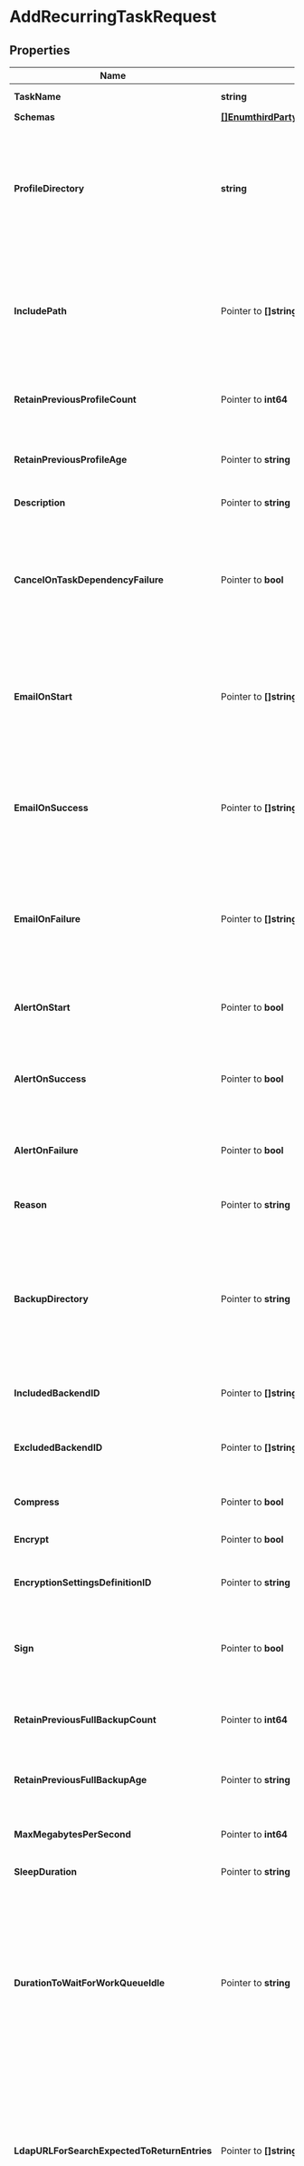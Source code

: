 # AddRecurringTaskRequest

## Properties

Name | Type | Description | Notes
------------ | ------------- | ------------- | -------------
**TaskName** | **string** | Name of the new Recurring Task | 
**Schemas** | [**[]EnumthirdPartyRecurringTaskSchemaUrn**](EnumthirdPartyRecurringTaskSchemaUrn.md) |  | 
**ProfileDirectory** | **string** | The directory in which the generated server profiles will be placed. The files will be named with the pattern \&quot;server-profile-{timestamp}.zip\&quot;, where \&quot;{timestamp}\&quot; represents the time that the profile was generated. | 
**IncludePath** | Pointer to **[]string** | An optional set of additional paths to files within the instance root that should be included in the generated server profile. All paths must be within the instance root, and relative paths will be relative to the instance root. | [optional] 
**RetainPreviousProfileCount** | Pointer to **int64** | The minimum number of previous server profile zip files that should be preserved after a new profile is generated. | [optional] 
**RetainPreviousProfileAge** | Pointer to **string** | The minimum age of previous server profile zip files that should be preserved after a new profile is generated. | [optional] 
**Description** | Pointer to **string** | A description for this Recurring Task | [optional] 
**CancelOnTaskDependencyFailure** | Pointer to **bool** | Indicates whether an instance of this Recurring Task should be canceled if the task immediately before it in the recurring task chain fails to complete successfully (including if it is canceled by an administrator before it starts or while it is running). | [optional] 
**EmailOnStart** | Pointer to **[]string** | The email addresses to which a message should be sent whenever an instance of this Recurring Task starts running. If this option is used, then at least one smtp-server must be configured in the global configuration. | [optional] 
**EmailOnSuccess** | Pointer to **[]string** | The email addresses to which a message should be sent whenever an instance of this Recurring Task completes successfully. If this option is used, then at least one smtp-server must be configured in the global configuration. | [optional] 
**EmailOnFailure** | Pointer to **[]string** | The email addresses to which a message should be sent if an instance of this Recurring Task fails to complete successfully. If this option is used, then at least one smtp-server must be configured in the global configuration. | [optional] 
**AlertOnStart** | Pointer to **bool** | Indicates whether the server should generate an administrative alert whenever an instance of this Recurring Task starts running. | [optional] 
**AlertOnSuccess** | Pointer to **bool** | Indicates whether the server should generate an administrative alert whenever an instance of this Recurring Task completes successfully. | [optional] 
**AlertOnFailure** | Pointer to **bool** | Indicates whether the server should generate an administrative alert whenever an instance of this Recurring Task fails to complete successfully. | [optional] 
**Reason** | Pointer to **string** | The reason that the server is being placed in lockdown mode. | [optional] 
**BackupDirectory** | Pointer to **string** | The directory in which backup files will be placed. When backing up a single backend, the backup files will be placed directly in this directory. When backing up multiple backends, the backup files for each backend will be placed in a subdirectory whose name is the corresponding backend ID. | [optional] 
**IncludedBackendID** | Pointer to **[]string** | The backend IDs of any backends that should be included in the backup. | [optional] 
**ExcludedBackendID** | Pointer to **[]string** | The backend IDs of any backends that should be excluded from the backup. All backends that support backups and are not listed will be included. | [optional] 
**Compress** | Pointer to **bool** | Indicates whether to compress the LDIF data as it is exported. | [optional] 
**Encrypt** | Pointer to **bool** | Indicates whether to encrypt the LDIF data as it exported. | [optional] 
**EncryptionSettingsDefinitionID** | Pointer to **string** | The ID of an encryption settings definition to use to obtain the LDIF export encryption key. | [optional] 
**Sign** | Pointer to **bool** | Indicates whether to cryptographically sign the exported data, which will make it possible to detect whether the LDIF data has been altered since it was exported. | [optional] 
**RetainPreviousFullBackupCount** | Pointer to **int64** | The minimum number of previous full backups that should be preserved after a new backup completes successfully. | [optional] 
**RetainPreviousFullBackupAge** | Pointer to **string** | The minimum age of previous full backups that should be preserved after a new backup completes successfully. | [optional] 
**MaxMegabytesPerSecond** | Pointer to **int64** | The maximum rate, in megabytes per second, at which LDIF exports should be written. | [optional] 
**SleepDuration** | Pointer to **string** | The length of time to sleep before the task completes. | [optional] 
**DurationToWaitForWorkQueueIdle** | Pointer to **string** | Indicates that task should wait for up to the specified length of time for the work queue to report that all worker threads are idle and there are no pending operations. Note that this primarily monitors operations that use worker threads, which does not include internal operations (for example, those invoked by extensions), and may not include requests from non-LDAP clients (for example, HTTP-based clients). | [optional] 
**LdapURLForSearchExpectedToReturnEntries** | Pointer to **[]string** | An LDAP URL that provides the criteria for a search request that is expected to return at least one entry. The search will be performed internally, and only the base DN, scope, and filter from the URL will be used; any host, port, or requested attributes included in the URL will be ignored. | [optional] 
**SearchInterval** | Pointer to **string** | The length of time the server should sleep between searches performed using the criteria from the ldap-url-for-search-expected-to-return-entries property. | [optional] 
**SearchTimeLimit** | Pointer to **string** | The length of time that the server will wait for a response to each internal search performed using the criteria from the ldap-url-for-search-expected-to-return-entries property. | [optional] 
**DurationToWaitForSearchToReturnEntries** | Pointer to **string** | The maximum length of time that the server will continue to perform internal searches using the criteria from the ldap-url-for-search-expected-to-return-entries property. | [optional] 
**TaskReturnStateIfTimeoutIsEncountered** | Pointer to [**EnumrecurringTaskTaskReturnStateIfTimeoutIsEncounteredProp**](EnumrecurringTaskTaskReturnStateIfTimeoutIsEncounteredProp.md) |  | [optional] 
**TaskJavaClass** | **string** | The fully-qualified name of the Java class that provides the logic for the task to be invoked. | 
**TaskObjectClass** | **[]string** | The names or OIDs of the object classes to include in the tasks that are scheduled from this Statically Defined Recurring Task. All object classes must be defined in the server schema, and the combination of object classes must be valid for a task entry. | 
**TaskAttributeValue** | Pointer to **[]string** | The set of attribute values that should be included in the tasks that are scheduled from this Statically Defined Recurring Task. Each value must be in the form {attribute-type}&#x3D;{value}, where {attribute-type} is the name or OID of an attribute type that is defined in the schema and permitted with the configured set of object classes, and {value} is a value to assign to an attribute with that type. A multivalued attribute can be created by providing multiple name-value pairs with the same name and different values. | [optional] 
**OutputDirectory** | **string** | The directory in which the support data archive files will be placed. The path must be a directory, and that directory must already exist. Relative paths will be interpreted as relative to the server root. | 
**EncryptionPassphraseFile** | Pointer to **string** | The path to a file that contains the passphrase to encrypt the contents of the support data archive. | [optional] 
**IncludeExpensiveData** | Pointer to **bool** | Indicates whether the support data archive should include information that may be expensive to obtain, and that may temporarily affect the server&#39;s performance or responsiveness. | [optional] 
**IncludeReplicationStateDump** | Pointer to **bool** | Indicates whether the support data archive should include a replication state dump, which may be several megabytes in size. | [optional] 
**IncludeBinaryFiles** | Pointer to **bool** | Indicates whether the support data archive should include binary files that may not have otherwise been included. Note that it may not be possible to obscure or redact sensitive information in binary files. | [optional] 
**IncludeExtensionSource** | Pointer to **bool** | Indicates whether the support data archive should include the source code (if available) for any third-party extensions that may be installed in the server. | [optional] 
**UseSequentialMode** | Pointer to **bool** | Indicates whether to capture support data information sequentially rather than in parallel. Capturing data in sequential mode may reduce the amount of memory that the tool requires to operate, at the cost of taking longer to run. | [optional] 
**SecurityLevel** | Pointer to [**EnumrecurringTaskSecurityLevelProp**](EnumrecurringTaskSecurityLevelProp.md) |  | [optional] 
**JstackCount** | Pointer to **int64** | The number of times to invoke the jstack utility to obtain a stack trace of all threads running in the JVM. A value of zero indicates that the jstack utility should not be invoked. | [optional] 
**ReportCount** | Pointer to **int64** | The number of intervals of data to collect from tools that use sample-based reporting, like vmstat, iostat, and mpstat. A value of zero indicates that these kinds of tools should not be used to collect any information. | [optional] 
**ReportIntervalSeconds** | Pointer to **int64** | The duration (in seconds) between each interval of data to collect from tools that use sample-based reporting, like vmstat, iostat, and mpstat. | [optional] 
**LogDuration** | Pointer to **string** | The maximum age (leading up to the time the collect-support-data tool was invoked) for log content to include in the support data archive. | [optional] 
**LogFileHeadCollectionSize** | Pointer to **string** | The amount of data to collect from the beginning of each log file included in the support data archive. | [optional] 
**LogFileTailCollectionSize** | Pointer to **string** | The amount of data to collect from the end of each log file included in the support data archive. | [optional] 
**Comment** | Pointer to **string** | An optional comment to include in a README file within the support data archive. | [optional] 
**RetainPreviousSupportDataArchiveCount** | Pointer to **int64** | The minimum number of previous support data archives that should be preserved after a new archive is generated. | [optional] 
**RetainPreviousSupportDataArchiveAge** | Pointer to **string** | The minimum age of previous support data archives that should be preserved after a new archive is generated. | [optional] 
**LdifDirectory** | Pointer to **string** | The directory in which LDIF export files will be placed. The directory must already exist. | [optional] 
**BackendID** | Pointer to **[]string** | The backend ID for a backend to be exported. | [optional] 
**ExcludeBackendID** | Pointer to **[]string** | The backend ID for a backend to be excluded from the export. | [optional] 
**RetainPreviousLDIFExportCount** | Pointer to **int64** | The minimum number of previous LDIF exports that should be preserved after a new export completes successfully. | [optional] 
**RetainPreviousLDIFExportAge** | Pointer to **string** | The minimum age of previous LDIF exports that should be preserved after a new export completes successfully. | [optional] 
**PostLDIFExportTaskProcessor** | Pointer to **[]string** | An optional set of post-LDIF-export task processors that should be invoked for the resulting LDIF export files. | [optional] 
**BaseOutputDirectory** | Pointer to **string** | The base directory below which generated reports will be written. Each invocation of the audit-data-security task will create a new subdirectory below this base directory whose name is a timestamp indicating when the report was generated. | [optional] 
**DataSecurityAuditor** | Pointer to **[]string** | The set of data security auditors that should be invoked. If no auditors are specified, then all auditors defined in the configuration will be used. | [optional] 
**Backend** | Pointer to **[]string** | The set of backends that should be examined. If no backends are specified, then all backends that support this functionality will be included. | [optional] 
**IncludeFilter** | Pointer to **[]string** | A filter that will be used to identify entries that may be included in the generated report. If multiple filters are specified, then any entry that matches at least one of the filters will be included. If no filters are specified, then all entries will be included. | [optional] 
**RetainPreviousReportCount** | Pointer to **int64** | The minimum number of previous reports that should be preserved after a new report is generated. | [optional] 
**RetainPreviousReportAge** | Pointer to **string** | The minimum age of previous reports that should be preserved after a new report completes successfully. | [optional] 
**CommandPath** | **string** | The absolute path to the command to execute. It must be an absolute path, the corresponding file must exist, and it must be listed in the config/exec-command-whitelist.txt file. | 
**CommandArguments** | Pointer to **string** | A string containing the arguments to provide to the command. If the command should be run without arguments, this property should be left undefined. If there should be multiple arguments, then they should be separated with spaces. | [optional] 
**CommandOutputFileBaseName** | Pointer to **string** | The path and base name for a file to which the command output (both standard output and standard error) should be written. This may be left undefined if the command output should not be recorded into a file. | [optional] 
**RetainPreviousOutputFileCount** | Pointer to **int64** | The minimum number of previous command output files that should be preserved after a new instance of the command is invoked. | [optional] 
**RetainPreviousOutputFileAge** | Pointer to **string** | The minimum age of previous command output files that should be preserved after a new instance of the command is invoked. | [optional] 
**LogCommandOutput** | Pointer to **bool** | Indicates whether the command&#39;s output (both standard output and standard error) should be recorded in the server&#39;s error log. | [optional] 
**TaskCompletionStateForNonzeroExitCode** | Pointer to [**EnumrecurringTaskTaskCompletionStateForNonzeroExitCodeProp**](EnumrecurringTaskTaskCompletionStateForNonzeroExitCodeProp.md) |  | [optional] 
**WorkingDirectory** | Pointer to **string** | The absolute path to a working directory where the command should be executed. It must be an absolute path and the corresponding directory must exist. | [optional] 
**TargetDirectory** | **string** | The path to the directory containing the files to examine. The directory must exist. | 
**FilenamePattern** | **string** | A pattern that specifies the names of the files to examine. The pattern may contain zero or more asterisks as wildcards, where each wildcard matches zero or more characters. It may also contain at most one occurrence of the special string \&quot;${timestamp}\&quot;, which will match a timestamp with the format specified using the timestamp-format property. All other characters in the pattern will be treated literally. | 
**TimestampFormat** | [**EnumrecurringTaskTimestampFormatProp**](EnumrecurringTaskTimestampFormatProp.md) |  | 
**RetainFileCount** | Pointer to **int64** | The minimum number of files matching the pattern that will be retained. | [optional] 
**RetainFileAge** | Pointer to **string** | The minimum age of files matching the pattern that will be retained. | [optional] 
**RetainAggregateFileSize** | Pointer to **string** | The minimum aggregate size of files that will be retained. The size should be specified as an integer followed by a unit that is one of \&quot;b\&quot; or \&quot;bytes\&quot;, \&quot;kb\&quot; or \&quot;kilobytes\&quot;, \&quot;mb\&quot; or \&quot;megabytes\&quot;, \&quot;gb\&quot; or \&quot;gigabytes\&quot;, or \&quot;tb\&quot; or \&quot;terabytes\&quot;. For example, a value of \&quot;1 gb\&quot; indicates that at least one gigabyte of files should be retained. | [optional] 
**ExtensionClass** | **string** | The fully-qualified name of the Java class providing the logic for the Third Party Recurring Task. | 
**ExtensionArgument** | Pointer to **[]string** | The set of arguments used to customize the behavior for the Third Party Recurring Task. Each configuration property should be given in the form &#39;name&#x3D;value&#39;. | [optional] 

## Methods

### NewAddRecurringTaskRequest

`func NewAddRecurringTaskRequest(taskName string, schemas []EnumthirdPartyRecurringTaskSchemaUrn, profileDirectory string, taskJavaClass string, taskObjectClass []string, outputDirectory string, commandPath string, targetDirectory string, filenamePattern string, timestampFormat EnumrecurringTaskTimestampFormatProp, extensionClass string, ) *AddRecurringTaskRequest`

NewAddRecurringTaskRequest instantiates a new AddRecurringTaskRequest object
This constructor will assign default values to properties that have it defined,
and makes sure properties required by API are set, but the set of arguments
will change when the set of required properties is changed

### NewAddRecurringTaskRequestWithDefaults

`func NewAddRecurringTaskRequestWithDefaults() *AddRecurringTaskRequest`

NewAddRecurringTaskRequestWithDefaults instantiates a new AddRecurringTaskRequest object
This constructor will only assign default values to properties that have it defined,
but it doesn't guarantee that properties required by API are set

### GetTaskName

`func (o *AddRecurringTaskRequest) GetTaskName() string`

GetTaskName returns the TaskName field if non-nil, zero value otherwise.

### GetTaskNameOk

`func (o *AddRecurringTaskRequest) GetTaskNameOk() (*string, bool)`

GetTaskNameOk returns a tuple with the TaskName field if it's non-nil, zero value otherwise
and a boolean to check if the value has been set.

### SetTaskName

`func (o *AddRecurringTaskRequest) SetTaskName(v string)`

SetTaskName sets TaskName field to given value.


### GetSchemas

`func (o *AddRecurringTaskRequest) GetSchemas() []EnumthirdPartyRecurringTaskSchemaUrn`

GetSchemas returns the Schemas field if non-nil, zero value otherwise.

### GetSchemasOk

`func (o *AddRecurringTaskRequest) GetSchemasOk() (*[]EnumthirdPartyRecurringTaskSchemaUrn, bool)`

GetSchemasOk returns a tuple with the Schemas field if it's non-nil, zero value otherwise
and a boolean to check if the value has been set.

### SetSchemas

`func (o *AddRecurringTaskRequest) SetSchemas(v []EnumthirdPartyRecurringTaskSchemaUrn)`

SetSchemas sets Schemas field to given value.


### GetProfileDirectory

`func (o *AddRecurringTaskRequest) GetProfileDirectory() string`

GetProfileDirectory returns the ProfileDirectory field if non-nil, zero value otherwise.

### GetProfileDirectoryOk

`func (o *AddRecurringTaskRequest) GetProfileDirectoryOk() (*string, bool)`

GetProfileDirectoryOk returns a tuple with the ProfileDirectory field if it's non-nil, zero value otherwise
and a boolean to check if the value has been set.

### SetProfileDirectory

`func (o *AddRecurringTaskRequest) SetProfileDirectory(v string)`

SetProfileDirectory sets ProfileDirectory field to given value.


### GetIncludePath

`func (o *AddRecurringTaskRequest) GetIncludePath() []string`

GetIncludePath returns the IncludePath field if non-nil, zero value otherwise.

### GetIncludePathOk

`func (o *AddRecurringTaskRequest) GetIncludePathOk() (*[]string, bool)`

GetIncludePathOk returns a tuple with the IncludePath field if it's non-nil, zero value otherwise
and a boolean to check if the value has been set.

### SetIncludePath

`func (o *AddRecurringTaskRequest) SetIncludePath(v []string)`

SetIncludePath sets IncludePath field to given value.

### HasIncludePath

`func (o *AddRecurringTaskRequest) HasIncludePath() bool`

HasIncludePath returns a boolean if a field has been set.

### GetRetainPreviousProfileCount

`func (o *AddRecurringTaskRequest) GetRetainPreviousProfileCount() int64`

GetRetainPreviousProfileCount returns the RetainPreviousProfileCount field if non-nil, zero value otherwise.

### GetRetainPreviousProfileCountOk

`func (o *AddRecurringTaskRequest) GetRetainPreviousProfileCountOk() (*int64, bool)`

GetRetainPreviousProfileCountOk returns a tuple with the RetainPreviousProfileCount field if it's non-nil, zero value otherwise
and a boolean to check if the value has been set.

### SetRetainPreviousProfileCount

`func (o *AddRecurringTaskRequest) SetRetainPreviousProfileCount(v int64)`

SetRetainPreviousProfileCount sets RetainPreviousProfileCount field to given value.

### HasRetainPreviousProfileCount

`func (o *AddRecurringTaskRequest) HasRetainPreviousProfileCount() bool`

HasRetainPreviousProfileCount returns a boolean if a field has been set.

### GetRetainPreviousProfileAge

`func (o *AddRecurringTaskRequest) GetRetainPreviousProfileAge() string`

GetRetainPreviousProfileAge returns the RetainPreviousProfileAge field if non-nil, zero value otherwise.

### GetRetainPreviousProfileAgeOk

`func (o *AddRecurringTaskRequest) GetRetainPreviousProfileAgeOk() (*string, bool)`

GetRetainPreviousProfileAgeOk returns a tuple with the RetainPreviousProfileAge field if it's non-nil, zero value otherwise
and a boolean to check if the value has been set.

### SetRetainPreviousProfileAge

`func (o *AddRecurringTaskRequest) SetRetainPreviousProfileAge(v string)`

SetRetainPreviousProfileAge sets RetainPreviousProfileAge field to given value.

### HasRetainPreviousProfileAge

`func (o *AddRecurringTaskRequest) HasRetainPreviousProfileAge() bool`

HasRetainPreviousProfileAge returns a boolean if a field has been set.

### GetDescription

`func (o *AddRecurringTaskRequest) GetDescription() string`

GetDescription returns the Description field if non-nil, zero value otherwise.

### GetDescriptionOk

`func (o *AddRecurringTaskRequest) GetDescriptionOk() (*string, bool)`

GetDescriptionOk returns a tuple with the Description field if it's non-nil, zero value otherwise
and a boolean to check if the value has been set.

### SetDescription

`func (o *AddRecurringTaskRequest) SetDescription(v string)`

SetDescription sets Description field to given value.

### HasDescription

`func (o *AddRecurringTaskRequest) HasDescription() bool`

HasDescription returns a boolean if a field has been set.

### GetCancelOnTaskDependencyFailure

`func (o *AddRecurringTaskRequest) GetCancelOnTaskDependencyFailure() bool`

GetCancelOnTaskDependencyFailure returns the CancelOnTaskDependencyFailure field if non-nil, zero value otherwise.

### GetCancelOnTaskDependencyFailureOk

`func (o *AddRecurringTaskRequest) GetCancelOnTaskDependencyFailureOk() (*bool, bool)`

GetCancelOnTaskDependencyFailureOk returns a tuple with the CancelOnTaskDependencyFailure field if it's non-nil, zero value otherwise
and a boolean to check if the value has been set.

### SetCancelOnTaskDependencyFailure

`func (o *AddRecurringTaskRequest) SetCancelOnTaskDependencyFailure(v bool)`

SetCancelOnTaskDependencyFailure sets CancelOnTaskDependencyFailure field to given value.

### HasCancelOnTaskDependencyFailure

`func (o *AddRecurringTaskRequest) HasCancelOnTaskDependencyFailure() bool`

HasCancelOnTaskDependencyFailure returns a boolean if a field has been set.

### GetEmailOnStart

`func (o *AddRecurringTaskRequest) GetEmailOnStart() []string`

GetEmailOnStart returns the EmailOnStart field if non-nil, zero value otherwise.

### GetEmailOnStartOk

`func (o *AddRecurringTaskRequest) GetEmailOnStartOk() (*[]string, bool)`

GetEmailOnStartOk returns a tuple with the EmailOnStart field if it's non-nil, zero value otherwise
and a boolean to check if the value has been set.

### SetEmailOnStart

`func (o *AddRecurringTaskRequest) SetEmailOnStart(v []string)`

SetEmailOnStart sets EmailOnStart field to given value.

### HasEmailOnStart

`func (o *AddRecurringTaskRequest) HasEmailOnStart() bool`

HasEmailOnStart returns a boolean if a field has been set.

### GetEmailOnSuccess

`func (o *AddRecurringTaskRequest) GetEmailOnSuccess() []string`

GetEmailOnSuccess returns the EmailOnSuccess field if non-nil, zero value otherwise.

### GetEmailOnSuccessOk

`func (o *AddRecurringTaskRequest) GetEmailOnSuccessOk() (*[]string, bool)`

GetEmailOnSuccessOk returns a tuple with the EmailOnSuccess field if it's non-nil, zero value otherwise
and a boolean to check if the value has been set.

### SetEmailOnSuccess

`func (o *AddRecurringTaskRequest) SetEmailOnSuccess(v []string)`

SetEmailOnSuccess sets EmailOnSuccess field to given value.

### HasEmailOnSuccess

`func (o *AddRecurringTaskRequest) HasEmailOnSuccess() bool`

HasEmailOnSuccess returns a boolean if a field has been set.

### GetEmailOnFailure

`func (o *AddRecurringTaskRequest) GetEmailOnFailure() []string`

GetEmailOnFailure returns the EmailOnFailure field if non-nil, zero value otherwise.

### GetEmailOnFailureOk

`func (o *AddRecurringTaskRequest) GetEmailOnFailureOk() (*[]string, bool)`

GetEmailOnFailureOk returns a tuple with the EmailOnFailure field if it's non-nil, zero value otherwise
and a boolean to check if the value has been set.

### SetEmailOnFailure

`func (o *AddRecurringTaskRequest) SetEmailOnFailure(v []string)`

SetEmailOnFailure sets EmailOnFailure field to given value.

### HasEmailOnFailure

`func (o *AddRecurringTaskRequest) HasEmailOnFailure() bool`

HasEmailOnFailure returns a boolean if a field has been set.

### GetAlertOnStart

`func (o *AddRecurringTaskRequest) GetAlertOnStart() bool`

GetAlertOnStart returns the AlertOnStart field if non-nil, zero value otherwise.

### GetAlertOnStartOk

`func (o *AddRecurringTaskRequest) GetAlertOnStartOk() (*bool, bool)`

GetAlertOnStartOk returns a tuple with the AlertOnStart field if it's non-nil, zero value otherwise
and a boolean to check if the value has been set.

### SetAlertOnStart

`func (o *AddRecurringTaskRequest) SetAlertOnStart(v bool)`

SetAlertOnStart sets AlertOnStart field to given value.

### HasAlertOnStart

`func (o *AddRecurringTaskRequest) HasAlertOnStart() bool`

HasAlertOnStart returns a boolean if a field has been set.

### GetAlertOnSuccess

`func (o *AddRecurringTaskRequest) GetAlertOnSuccess() bool`

GetAlertOnSuccess returns the AlertOnSuccess field if non-nil, zero value otherwise.

### GetAlertOnSuccessOk

`func (o *AddRecurringTaskRequest) GetAlertOnSuccessOk() (*bool, bool)`

GetAlertOnSuccessOk returns a tuple with the AlertOnSuccess field if it's non-nil, zero value otherwise
and a boolean to check if the value has been set.

### SetAlertOnSuccess

`func (o *AddRecurringTaskRequest) SetAlertOnSuccess(v bool)`

SetAlertOnSuccess sets AlertOnSuccess field to given value.

### HasAlertOnSuccess

`func (o *AddRecurringTaskRequest) HasAlertOnSuccess() bool`

HasAlertOnSuccess returns a boolean if a field has been set.

### GetAlertOnFailure

`func (o *AddRecurringTaskRequest) GetAlertOnFailure() bool`

GetAlertOnFailure returns the AlertOnFailure field if non-nil, zero value otherwise.

### GetAlertOnFailureOk

`func (o *AddRecurringTaskRequest) GetAlertOnFailureOk() (*bool, bool)`

GetAlertOnFailureOk returns a tuple with the AlertOnFailure field if it's non-nil, zero value otherwise
and a boolean to check if the value has been set.

### SetAlertOnFailure

`func (o *AddRecurringTaskRequest) SetAlertOnFailure(v bool)`

SetAlertOnFailure sets AlertOnFailure field to given value.

### HasAlertOnFailure

`func (o *AddRecurringTaskRequest) HasAlertOnFailure() bool`

HasAlertOnFailure returns a boolean if a field has been set.

### GetReason

`func (o *AddRecurringTaskRequest) GetReason() string`

GetReason returns the Reason field if non-nil, zero value otherwise.

### GetReasonOk

`func (o *AddRecurringTaskRequest) GetReasonOk() (*string, bool)`

GetReasonOk returns a tuple with the Reason field if it's non-nil, zero value otherwise
and a boolean to check if the value has been set.

### SetReason

`func (o *AddRecurringTaskRequest) SetReason(v string)`

SetReason sets Reason field to given value.

### HasReason

`func (o *AddRecurringTaskRequest) HasReason() bool`

HasReason returns a boolean if a field has been set.

### GetBackupDirectory

`func (o *AddRecurringTaskRequest) GetBackupDirectory() string`

GetBackupDirectory returns the BackupDirectory field if non-nil, zero value otherwise.

### GetBackupDirectoryOk

`func (o *AddRecurringTaskRequest) GetBackupDirectoryOk() (*string, bool)`

GetBackupDirectoryOk returns a tuple with the BackupDirectory field if it's non-nil, zero value otherwise
and a boolean to check if the value has been set.

### SetBackupDirectory

`func (o *AddRecurringTaskRequest) SetBackupDirectory(v string)`

SetBackupDirectory sets BackupDirectory field to given value.

### HasBackupDirectory

`func (o *AddRecurringTaskRequest) HasBackupDirectory() bool`

HasBackupDirectory returns a boolean if a field has been set.

### GetIncludedBackendID

`func (o *AddRecurringTaskRequest) GetIncludedBackendID() []string`

GetIncludedBackendID returns the IncludedBackendID field if non-nil, zero value otherwise.

### GetIncludedBackendIDOk

`func (o *AddRecurringTaskRequest) GetIncludedBackendIDOk() (*[]string, bool)`

GetIncludedBackendIDOk returns a tuple with the IncludedBackendID field if it's non-nil, zero value otherwise
and a boolean to check if the value has been set.

### SetIncludedBackendID

`func (o *AddRecurringTaskRequest) SetIncludedBackendID(v []string)`

SetIncludedBackendID sets IncludedBackendID field to given value.

### HasIncludedBackendID

`func (o *AddRecurringTaskRequest) HasIncludedBackendID() bool`

HasIncludedBackendID returns a boolean if a field has been set.

### GetExcludedBackendID

`func (o *AddRecurringTaskRequest) GetExcludedBackendID() []string`

GetExcludedBackendID returns the ExcludedBackendID field if non-nil, zero value otherwise.

### GetExcludedBackendIDOk

`func (o *AddRecurringTaskRequest) GetExcludedBackendIDOk() (*[]string, bool)`

GetExcludedBackendIDOk returns a tuple with the ExcludedBackendID field if it's non-nil, zero value otherwise
and a boolean to check if the value has been set.

### SetExcludedBackendID

`func (o *AddRecurringTaskRequest) SetExcludedBackendID(v []string)`

SetExcludedBackendID sets ExcludedBackendID field to given value.

### HasExcludedBackendID

`func (o *AddRecurringTaskRequest) HasExcludedBackendID() bool`

HasExcludedBackendID returns a boolean if a field has been set.

### GetCompress

`func (o *AddRecurringTaskRequest) GetCompress() bool`

GetCompress returns the Compress field if non-nil, zero value otherwise.

### GetCompressOk

`func (o *AddRecurringTaskRequest) GetCompressOk() (*bool, bool)`

GetCompressOk returns a tuple with the Compress field if it's non-nil, zero value otherwise
and a boolean to check if the value has been set.

### SetCompress

`func (o *AddRecurringTaskRequest) SetCompress(v bool)`

SetCompress sets Compress field to given value.

### HasCompress

`func (o *AddRecurringTaskRequest) HasCompress() bool`

HasCompress returns a boolean if a field has been set.

### GetEncrypt

`func (o *AddRecurringTaskRequest) GetEncrypt() bool`

GetEncrypt returns the Encrypt field if non-nil, zero value otherwise.

### GetEncryptOk

`func (o *AddRecurringTaskRequest) GetEncryptOk() (*bool, bool)`

GetEncryptOk returns a tuple with the Encrypt field if it's non-nil, zero value otherwise
and a boolean to check if the value has been set.

### SetEncrypt

`func (o *AddRecurringTaskRequest) SetEncrypt(v bool)`

SetEncrypt sets Encrypt field to given value.

### HasEncrypt

`func (o *AddRecurringTaskRequest) HasEncrypt() bool`

HasEncrypt returns a boolean if a field has been set.

### GetEncryptionSettingsDefinitionID

`func (o *AddRecurringTaskRequest) GetEncryptionSettingsDefinitionID() string`

GetEncryptionSettingsDefinitionID returns the EncryptionSettingsDefinitionID field if non-nil, zero value otherwise.

### GetEncryptionSettingsDefinitionIDOk

`func (o *AddRecurringTaskRequest) GetEncryptionSettingsDefinitionIDOk() (*string, bool)`

GetEncryptionSettingsDefinitionIDOk returns a tuple with the EncryptionSettingsDefinitionID field if it's non-nil, zero value otherwise
and a boolean to check if the value has been set.

### SetEncryptionSettingsDefinitionID

`func (o *AddRecurringTaskRequest) SetEncryptionSettingsDefinitionID(v string)`

SetEncryptionSettingsDefinitionID sets EncryptionSettingsDefinitionID field to given value.

### HasEncryptionSettingsDefinitionID

`func (o *AddRecurringTaskRequest) HasEncryptionSettingsDefinitionID() bool`

HasEncryptionSettingsDefinitionID returns a boolean if a field has been set.

### GetSign

`func (o *AddRecurringTaskRequest) GetSign() bool`

GetSign returns the Sign field if non-nil, zero value otherwise.

### GetSignOk

`func (o *AddRecurringTaskRequest) GetSignOk() (*bool, bool)`

GetSignOk returns a tuple with the Sign field if it's non-nil, zero value otherwise
and a boolean to check if the value has been set.

### SetSign

`func (o *AddRecurringTaskRequest) SetSign(v bool)`

SetSign sets Sign field to given value.

### HasSign

`func (o *AddRecurringTaskRequest) HasSign() bool`

HasSign returns a boolean if a field has been set.

### GetRetainPreviousFullBackupCount

`func (o *AddRecurringTaskRequest) GetRetainPreviousFullBackupCount() int64`

GetRetainPreviousFullBackupCount returns the RetainPreviousFullBackupCount field if non-nil, zero value otherwise.

### GetRetainPreviousFullBackupCountOk

`func (o *AddRecurringTaskRequest) GetRetainPreviousFullBackupCountOk() (*int64, bool)`

GetRetainPreviousFullBackupCountOk returns a tuple with the RetainPreviousFullBackupCount field if it's non-nil, zero value otherwise
and a boolean to check if the value has been set.

### SetRetainPreviousFullBackupCount

`func (o *AddRecurringTaskRequest) SetRetainPreviousFullBackupCount(v int64)`

SetRetainPreviousFullBackupCount sets RetainPreviousFullBackupCount field to given value.

### HasRetainPreviousFullBackupCount

`func (o *AddRecurringTaskRequest) HasRetainPreviousFullBackupCount() bool`

HasRetainPreviousFullBackupCount returns a boolean if a field has been set.

### GetRetainPreviousFullBackupAge

`func (o *AddRecurringTaskRequest) GetRetainPreviousFullBackupAge() string`

GetRetainPreviousFullBackupAge returns the RetainPreviousFullBackupAge field if non-nil, zero value otherwise.

### GetRetainPreviousFullBackupAgeOk

`func (o *AddRecurringTaskRequest) GetRetainPreviousFullBackupAgeOk() (*string, bool)`

GetRetainPreviousFullBackupAgeOk returns a tuple with the RetainPreviousFullBackupAge field if it's non-nil, zero value otherwise
and a boolean to check if the value has been set.

### SetRetainPreviousFullBackupAge

`func (o *AddRecurringTaskRequest) SetRetainPreviousFullBackupAge(v string)`

SetRetainPreviousFullBackupAge sets RetainPreviousFullBackupAge field to given value.

### HasRetainPreviousFullBackupAge

`func (o *AddRecurringTaskRequest) HasRetainPreviousFullBackupAge() bool`

HasRetainPreviousFullBackupAge returns a boolean if a field has been set.

### GetMaxMegabytesPerSecond

`func (o *AddRecurringTaskRequest) GetMaxMegabytesPerSecond() int64`

GetMaxMegabytesPerSecond returns the MaxMegabytesPerSecond field if non-nil, zero value otherwise.

### GetMaxMegabytesPerSecondOk

`func (o *AddRecurringTaskRequest) GetMaxMegabytesPerSecondOk() (*int64, bool)`

GetMaxMegabytesPerSecondOk returns a tuple with the MaxMegabytesPerSecond field if it's non-nil, zero value otherwise
and a boolean to check if the value has been set.

### SetMaxMegabytesPerSecond

`func (o *AddRecurringTaskRequest) SetMaxMegabytesPerSecond(v int64)`

SetMaxMegabytesPerSecond sets MaxMegabytesPerSecond field to given value.

### HasMaxMegabytesPerSecond

`func (o *AddRecurringTaskRequest) HasMaxMegabytesPerSecond() bool`

HasMaxMegabytesPerSecond returns a boolean if a field has been set.

### GetSleepDuration

`func (o *AddRecurringTaskRequest) GetSleepDuration() string`

GetSleepDuration returns the SleepDuration field if non-nil, zero value otherwise.

### GetSleepDurationOk

`func (o *AddRecurringTaskRequest) GetSleepDurationOk() (*string, bool)`

GetSleepDurationOk returns a tuple with the SleepDuration field if it's non-nil, zero value otherwise
and a boolean to check if the value has been set.

### SetSleepDuration

`func (o *AddRecurringTaskRequest) SetSleepDuration(v string)`

SetSleepDuration sets SleepDuration field to given value.

### HasSleepDuration

`func (o *AddRecurringTaskRequest) HasSleepDuration() bool`

HasSleepDuration returns a boolean if a field has been set.

### GetDurationToWaitForWorkQueueIdle

`func (o *AddRecurringTaskRequest) GetDurationToWaitForWorkQueueIdle() string`

GetDurationToWaitForWorkQueueIdle returns the DurationToWaitForWorkQueueIdle field if non-nil, zero value otherwise.

### GetDurationToWaitForWorkQueueIdleOk

`func (o *AddRecurringTaskRequest) GetDurationToWaitForWorkQueueIdleOk() (*string, bool)`

GetDurationToWaitForWorkQueueIdleOk returns a tuple with the DurationToWaitForWorkQueueIdle field if it's non-nil, zero value otherwise
and a boolean to check if the value has been set.

### SetDurationToWaitForWorkQueueIdle

`func (o *AddRecurringTaskRequest) SetDurationToWaitForWorkQueueIdle(v string)`

SetDurationToWaitForWorkQueueIdle sets DurationToWaitForWorkQueueIdle field to given value.

### HasDurationToWaitForWorkQueueIdle

`func (o *AddRecurringTaskRequest) HasDurationToWaitForWorkQueueIdle() bool`

HasDurationToWaitForWorkQueueIdle returns a boolean if a field has been set.

### GetLdapURLForSearchExpectedToReturnEntries

`func (o *AddRecurringTaskRequest) GetLdapURLForSearchExpectedToReturnEntries() []string`

GetLdapURLForSearchExpectedToReturnEntries returns the LdapURLForSearchExpectedToReturnEntries field if non-nil, zero value otherwise.

### GetLdapURLForSearchExpectedToReturnEntriesOk

`func (o *AddRecurringTaskRequest) GetLdapURLForSearchExpectedToReturnEntriesOk() (*[]string, bool)`

GetLdapURLForSearchExpectedToReturnEntriesOk returns a tuple with the LdapURLForSearchExpectedToReturnEntries field if it's non-nil, zero value otherwise
and a boolean to check if the value has been set.

### SetLdapURLForSearchExpectedToReturnEntries

`func (o *AddRecurringTaskRequest) SetLdapURLForSearchExpectedToReturnEntries(v []string)`

SetLdapURLForSearchExpectedToReturnEntries sets LdapURLForSearchExpectedToReturnEntries field to given value.

### HasLdapURLForSearchExpectedToReturnEntries

`func (o *AddRecurringTaskRequest) HasLdapURLForSearchExpectedToReturnEntries() bool`

HasLdapURLForSearchExpectedToReturnEntries returns a boolean if a field has been set.

### GetSearchInterval

`func (o *AddRecurringTaskRequest) GetSearchInterval() string`

GetSearchInterval returns the SearchInterval field if non-nil, zero value otherwise.

### GetSearchIntervalOk

`func (o *AddRecurringTaskRequest) GetSearchIntervalOk() (*string, bool)`

GetSearchIntervalOk returns a tuple with the SearchInterval field if it's non-nil, zero value otherwise
and a boolean to check if the value has been set.

### SetSearchInterval

`func (o *AddRecurringTaskRequest) SetSearchInterval(v string)`

SetSearchInterval sets SearchInterval field to given value.

### HasSearchInterval

`func (o *AddRecurringTaskRequest) HasSearchInterval() bool`

HasSearchInterval returns a boolean if a field has been set.

### GetSearchTimeLimit

`func (o *AddRecurringTaskRequest) GetSearchTimeLimit() string`

GetSearchTimeLimit returns the SearchTimeLimit field if non-nil, zero value otherwise.

### GetSearchTimeLimitOk

`func (o *AddRecurringTaskRequest) GetSearchTimeLimitOk() (*string, bool)`

GetSearchTimeLimitOk returns a tuple with the SearchTimeLimit field if it's non-nil, zero value otherwise
and a boolean to check if the value has been set.

### SetSearchTimeLimit

`func (o *AddRecurringTaskRequest) SetSearchTimeLimit(v string)`

SetSearchTimeLimit sets SearchTimeLimit field to given value.

### HasSearchTimeLimit

`func (o *AddRecurringTaskRequest) HasSearchTimeLimit() bool`

HasSearchTimeLimit returns a boolean if a field has been set.

### GetDurationToWaitForSearchToReturnEntries

`func (o *AddRecurringTaskRequest) GetDurationToWaitForSearchToReturnEntries() string`

GetDurationToWaitForSearchToReturnEntries returns the DurationToWaitForSearchToReturnEntries field if non-nil, zero value otherwise.

### GetDurationToWaitForSearchToReturnEntriesOk

`func (o *AddRecurringTaskRequest) GetDurationToWaitForSearchToReturnEntriesOk() (*string, bool)`

GetDurationToWaitForSearchToReturnEntriesOk returns a tuple with the DurationToWaitForSearchToReturnEntries field if it's non-nil, zero value otherwise
and a boolean to check if the value has been set.

### SetDurationToWaitForSearchToReturnEntries

`func (o *AddRecurringTaskRequest) SetDurationToWaitForSearchToReturnEntries(v string)`

SetDurationToWaitForSearchToReturnEntries sets DurationToWaitForSearchToReturnEntries field to given value.

### HasDurationToWaitForSearchToReturnEntries

`func (o *AddRecurringTaskRequest) HasDurationToWaitForSearchToReturnEntries() bool`

HasDurationToWaitForSearchToReturnEntries returns a boolean if a field has been set.

### GetTaskReturnStateIfTimeoutIsEncountered

`func (o *AddRecurringTaskRequest) GetTaskReturnStateIfTimeoutIsEncountered() EnumrecurringTaskTaskReturnStateIfTimeoutIsEncounteredProp`

GetTaskReturnStateIfTimeoutIsEncountered returns the TaskReturnStateIfTimeoutIsEncountered field if non-nil, zero value otherwise.

### GetTaskReturnStateIfTimeoutIsEncounteredOk

`func (o *AddRecurringTaskRequest) GetTaskReturnStateIfTimeoutIsEncounteredOk() (*EnumrecurringTaskTaskReturnStateIfTimeoutIsEncounteredProp, bool)`

GetTaskReturnStateIfTimeoutIsEncounteredOk returns a tuple with the TaskReturnStateIfTimeoutIsEncountered field if it's non-nil, zero value otherwise
and a boolean to check if the value has been set.

### SetTaskReturnStateIfTimeoutIsEncountered

`func (o *AddRecurringTaskRequest) SetTaskReturnStateIfTimeoutIsEncountered(v EnumrecurringTaskTaskReturnStateIfTimeoutIsEncounteredProp)`

SetTaskReturnStateIfTimeoutIsEncountered sets TaskReturnStateIfTimeoutIsEncountered field to given value.

### HasTaskReturnStateIfTimeoutIsEncountered

`func (o *AddRecurringTaskRequest) HasTaskReturnStateIfTimeoutIsEncountered() bool`

HasTaskReturnStateIfTimeoutIsEncountered returns a boolean if a field has been set.

### GetTaskJavaClass

`func (o *AddRecurringTaskRequest) GetTaskJavaClass() string`

GetTaskJavaClass returns the TaskJavaClass field if non-nil, zero value otherwise.

### GetTaskJavaClassOk

`func (o *AddRecurringTaskRequest) GetTaskJavaClassOk() (*string, bool)`

GetTaskJavaClassOk returns a tuple with the TaskJavaClass field if it's non-nil, zero value otherwise
and a boolean to check if the value has been set.

### SetTaskJavaClass

`func (o *AddRecurringTaskRequest) SetTaskJavaClass(v string)`

SetTaskJavaClass sets TaskJavaClass field to given value.


### GetTaskObjectClass

`func (o *AddRecurringTaskRequest) GetTaskObjectClass() []string`

GetTaskObjectClass returns the TaskObjectClass field if non-nil, zero value otherwise.

### GetTaskObjectClassOk

`func (o *AddRecurringTaskRequest) GetTaskObjectClassOk() (*[]string, bool)`

GetTaskObjectClassOk returns a tuple with the TaskObjectClass field if it's non-nil, zero value otherwise
and a boolean to check if the value has been set.

### SetTaskObjectClass

`func (o *AddRecurringTaskRequest) SetTaskObjectClass(v []string)`

SetTaskObjectClass sets TaskObjectClass field to given value.


### GetTaskAttributeValue

`func (o *AddRecurringTaskRequest) GetTaskAttributeValue() []string`

GetTaskAttributeValue returns the TaskAttributeValue field if non-nil, zero value otherwise.

### GetTaskAttributeValueOk

`func (o *AddRecurringTaskRequest) GetTaskAttributeValueOk() (*[]string, bool)`

GetTaskAttributeValueOk returns a tuple with the TaskAttributeValue field if it's non-nil, zero value otherwise
and a boolean to check if the value has been set.

### SetTaskAttributeValue

`func (o *AddRecurringTaskRequest) SetTaskAttributeValue(v []string)`

SetTaskAttributeValue sets TaskAttributeValue field to given value.

### HasTaskAttributeValue

`func (o *AddRecurringTaskRequest) HasTaskAttributeValue() bool`

HasTaskAttributeValue returns a boolean if a field has been set.

### GetOutputDirectory

`func (o *AddRecurringTaskRequest) GetOutputDirectory() string`

GetOutputDirectory returns the OutputDirectory field if non-nil, zero value otherwise.

### GetOutputDirectoryOk

`func (o *AddRecurringTaskRequest) GetOutputDirectoryOk() (*string, bool)`

GetOutputDirectoryOk returns a tuple with the OutputDirectory field if it's non-nil, zero value otherwise
and a boolean to check if the value has been set.

### SetOutputDirectory

`func (o *AddRecurringTaskRequest) SetOutputDirectory(v string)`

SetOutputDirectory sets OutputDirectory field to given value.


### GetEncryptionPassphraseFile

`func (o *AddRecurringTaskRequest) GetEncryptionPassphraseFile() string`

GetEncryptionPassphraseFile returns the EncryptionPassphraseFile field if non-nil, zero value otherwise.

### GetEncryptionPassphraseFileOk

`func (o *AddRecurringTaskRequest) GetEncryptionPassphraseFileOk() (*string, bool)`

GetEncryptionPassphraseFileOk returns a tuple with the EncryptionPassphraseFile field if it's non-nil, zero value otherwise
and a boolean to check if the value has been set.

### SetEncryptionPassphraseFile

`func (o *AddRecurringTaskRequest) SetEncryptionPassphraseFile(v string)`

SetEncryptionPassphraseFile sets EncryptionPassphraseFile field to given value.

### HasEncryptionPassphraseFile

`func (o *AddRecurringTaskRequest) HasEncryptionPassphraseFile() bool`

HasEncryptionPassphraseFile returns a boolean if a field has been set.

### GetIncludeExpensiveData

`func (o *AddRecurringTaskRequest) GetIncludeExpensiveData() bool`

GetIncludeExpensiveData returns the IncludeExpensiveData field if non-nil, zero value otherwise.

### GetIncludeExpensiveDataOk

`func (o *AddRecurringTaskRequest) GetIncludeExpensiveDataOk() (*bool, bool)`

GetIncludeExpensiveDataOk returns a tuple with the IncludeExpensiveData field if it's non-nil, zero value otherwise
and a boolean to check if the value has been set.

### SetIncludeExpensiveData

`func (o *AddRecurringTaskRequest) SetIncludeExpensiveData(v bool)`

SetIncludeExpensiveData sets IncludeExpensiveData field to given value.

### HasIncludeExpensiveData

`func (o *AddRecurringTaskRequest) HasIncludeExpensiveData() bool`

HasIncludeExpensiveData returns a boolean if a field has been set.

### GetIncludeReplicationStateDump

`func (o *AddRecurringTaskRequest) GetIncludeReplicationStateDump() bool`

GetIncludeReplicationStateDump returns the IncludeReplicationStateDump field if non-nil, zero value otherwise.

### GetIncludeReplicationStateDumpOk

`func (o *AddRecurringTaskRequest) GetIncludeReplicationStateDumpOk() (*bool, bool)`

GetIncludeReplicationStateDumpOk returns a tuple with the IncludeReplicationStateDump field if it's non-nil, zero value otherwise
and a boolean to check if the value has been set.

### SetIncludeReplicationStateDump

`func (o *AddRecurringTaskRequest) SetIncludeReplicationStateDump(v bool)`

SetIncludeReplicationStateDump sets IncludeReplicationStateDump field to given value.

### HasIncludeReplicationStateDump

`func (o *AddRecurringTaskRequest) HasIncludeReplicationStateDump() bool`

HasIncludeReplicationStateDump returns a boolean if a field has been set.

### GetIncludeBinaryFiles

`func (o *AddRecurringTaskRequest) GetIncludeBinaryFiles() bool`

GetIncludeBinaryFiles returns the IncludeBinaryFiles field if non-nil, zero value otherwise.

### GetIncludeBinaryFilesOk

`func (o *AddRecurringTaskRequest) GetIncludeBinaryFilesOk() (*bool, bool)`

GetIncludeBinaryFilesOk returns a tuple with the IncludeBinaryFiles field if it's non-nil, zero value otherwise
and a boolean to check if the value has been set.

### SetIncludeBinaryFiles

`func (o *AddRecurringTaskRequest) SetIncludeBinaryFiles(v bool)`

SetIncludeBinaryFiles sets IncludeBinaryFiles field to given value.

### HasIncludeBinaryFiles

`func (o *AddRecurringTaskRequest) HasIncludeBinaryFiles() bool`

HasIncludeBinaryFiles returns a boolean if a field has been set.

### GetIncludeExtensionSource

`func (o *AddRecurringTaskRequest) GetIncludeExtensionSource() bool`

GetIncludeExtensionSource returns the IncludeExtensionSource field if non-nil, zero value otherwise.

### GetIncludeExtensionSourceOk

`func (o *AddRecurringTaskRequest) GetIncludeExtensionSourceOk() (*bool, bool)`

GetIncludeExtensionSourceOk returns a tuple with the IncludeExtensionSource field if it's non-nil, zero value otherwise
and a boolean to check if the value has been set.

### SetIncludeExtensionSource

`func (o *AddRecurringTaskRequest) SetIncludeExtensionSource(v bool)`

SetIncludeExtensionSource sets IncludeExtensionSource field to given value.

### HasIncludeExtensionSource

`func (o *AddRecurringTaskRequest) HasIncludeExtensionSource() bool`

HasIncludeExtensionSource returns a boolean if a field has been set.

### GetUseSequentialMode

`func (o *AddRecurringTaskRequest) GetUseSequentialMode() bool`

GetUseSequentialMode returns the UseSequentialMode field if non-nil, zero value otherwise.

### GetUseSequentialModeOk

`func (o *AddRecurringTaskRequest) GetUseSequentialModeOk() (*bool, bool)`

GetUseSequentialModeOk returns a tuple with the UseSequentialMode field if it's non-nil, zero value otherwise
and a boolean to check if the value has been set.

### SetUseSequentialMode

`func (o *AddRecurringTaskRequest) SetUseSequentialMode(v bool)`

SetUseSequentialMode sets UseSequentialMode field to given value.

### HasUseSequentialMode

`func (o *AddRecurringTaskRequest) HasUseSequentialMode() bool`

HasUseSequentialMode returns a boolean if a field has been set.

### GetSecurityLevel

`func (o *AddRecurringTaskRequest) GetSecurityLevel() EnumrecurringTaskSecurityLevelProp`

GetSecurityLevel returns the SecurityLevel field if non-nil, zero value otherwise.

### GetSecurityLevelOk

`func (o *AddRecurringTaskRequest) GetSecurityLevelOk() (*EnumrecurringTaskSecurityLevelProp, bool)`

GetSecurityLevelOk returns a tuple with the SecurityLevel field if it's non-nil, zero value otherwise
and a boolean to check if the value has been set.

### SetSecurityLevel

`func (o *AddRecurringTaskRequest) SetSecurityLevel(v EnumrecurringTaskSecurityLevelProp)`

SetSecurityLevel sets SecurityLevel field to given value.

### HasSecurityLevel

`func (o *AddRecurringTaskRequest) HasSecurityLevel() bool`

HasSecurityLevel returns a boolean if a field has been set.

### GetJstackCount

`func (o *AddRecurringTaskRequest) GetJstackCount() int64`

GetJstackCount returns the JstackCount field if non-nil, zero value otherwise.

### GetJstackCountOk

`func (o *AddRecurringTaskRequest) GetJstackCountOk() (*int64, bool)`

GetJstackCountOk returns a tuple with the JstackCount field if it's non-nil, zero value otherwise
and a boolean to check if the value has been set.

### SetJstackCount

`func (o *AddRecurringTaskRequest) SetJstackCount(v int64)`

SetJstackCount sets JstackCount field to given value.

### HasJstackCount

`func (o *AddRecurringTaskRequest) HasJstackCount() bool`

HasJstackCount returns a boolean if a field has been set.

### GetReportCount

`func (o *AddRecurringTaskRequest) GetReportCount() int64`

GetReportCount returns the ReportCount field if non-nil, zero value otherwise.

### GetReportCountOk

`func (o *AddRecurringTaskRequest) GetReportCountOk() (*int64, bool)`

GetReportCountOk returns a tuple with the ReportCount field if it's non-nil, zero value otherwise
and a boolean to check if the value has been set.

### SetReportCount

`func (o *AddRecurringTaskRequest) SetReportCount(v int64)`

SetReportCount sets ReportCount field to given value.

### HasReportCount

`func (o *AddRecurringTaskRequest) HasReportCount() bool`

HasReportCount returns a boolean if a field has been set.

### GetReportIntervalSeconds

`func (o *AddRecurringTaskRequest) GetReportIntervalSeconds() int64`

GetReportIntervalSeconds returns the ReportIntervalSeconds field if non-nil, zero value otherwise.

### GetReportIntervalSecondsOk

`func (o *AddRecurringTaskRequest) GetReportIntervalSecondsOk() (*int64, bool)`

GetReportIntervalSecondsOk returns a tuple with the ReportIntervalSeconds field if it's non-nil, zero value otherwise
and a boolean to check if the value has been set.

### SetReportIntervalSeconds

`func (o *AddRecurringTaskRequest) SetReportIntervalSeconds(v int64)`

SetReportIntervalSeconds sets ReportIntervalSeconds field to given value.

### HasReportIntervalSeconds

`func (o *AddRecurringTaskRequest) HasReportIntervalSeconds() bool`

HasReportIntervalSeconds returns a boolean if a field has been set.

### GetLogDuration

`func (o *AddRecurringTaskRequest) GetLogDuration() string`

GetLogDuration returns the LogDuration field if non-nil, zero value otherwise.

### GetLogDurationOk

`func (o *AddRecurringTaskRequest) GetLogDurationOk() (*string, bool)`

GetLogDurationOk returns a tuple with the LogDuration field if it's non-nil, zero value otherwise
and a boolean to check if the value has been set.

### SetLogDuration

`func (o *AddRecurringTaskRequest) SetLogDuration(v string)`

SetLogDuration sets LogDuration field to given value.

### HasLogDuration

`func (o *AddRecurringTaskRequest) HasLogDuration() bool`

HasLogDuration returns a boolean if a field has been set.

### GetLogFileHeadCollectionSize

`func (o *AddRecurringTaskRequest) GetLogFileHeadCollectionSize() string`

GetLogFileHeadCollectionSize returns the LogFileHeadCollectionSize field if non-nil, zero value otherwise.

### GetLogFileHeadCollectionSizeOk

`func (o *AddRecurringTaskRequest) GetLogFileHeadCollectionSizeOk() (*string, bool)`

GetLogFileHeadCollectionSizeOk returns a tuple with the LogFileHeadCollectionSize field if it's non-nil, zero value otherwise
and a boolean to check if the value has been set.

### SetLogFileHeadCollectionSize

`func (o *AddRecurringTaskRequest) SetLogFileHeadCollectionSize(v string)`

SetLogFileHeadCollectionSize sets LogFileHeadCollectionSize field to given value.

### HasLogFileHeadCollectionSize

`func (o *AddRecurringTaskRequest) HasLogFileHeadCollectionSize() bool`

HasLogFileHeadCollectionSize returns a boolean if a field has been set.

### GetLogFileTailCollectionSize

`func (o *AddRecurringTaskRequest) GetLogFileTailCollectionSize() string`

GetLogFileTailCollectionSize returns the LogFileTailCollectionSize field if non-nil, zero value otherwise.

### GetLogFileTailCollectionSizeOk

`func (o *AddRecurringTaskRequest) GetLogFileTailCollectionSizeOk() (*string, bool)`

GetLogFileTailCollectionSizeOk returns a tuple with the LogFileTailCollectionSize field if it's non-nil, zero value otherwise
and a boolean to check if the value has been set.

### SetLogFileTailCollectionSize

`func (o *AddRecurringTaskRequest) SetLogFileTailCollectionSize(v string)`

SetLogFileTailCollectionSize sets LogFileTailCollectionSize field to given value.

### HasLogFileTailCollectionSize

`func (o *AddRecurringTaskRequest) HasLogFileTailCollectionSize() bool`

HasLogFileTailCollectionSize returns a boolean if a field has been set.

### GetComment

`func (o *AddRecurringTaskRequest) GetComment() string`

GetComment returns the Comment field if non-nil, zero value otherwise.

### GetCommentOk

`func (o *AddRecurringTaskRequest) GetCommentOk() (*string, bool)`

GetCommentOk returns a tuple with the Comment field if it's non-nil, zero value otherwise
and a boolean to check if the value has been set.

### SetComment

`func (o *AddRecurringTaskRequest) SetComment(v string)`

SetComment sets Comment field to given value.

### HasComment

`func (o *AddRecurringTaskRequest) HasComment() bool`

HasComment returns a boolean if a field has been set.

### GetRetainPreviousSupportDataArchiveCount

`func (o *AddRecurringTaskRequest) GetRetainPreviousSupportDataArchiveCount() int64`

GetRetainPreviousSupportDataArchiveCount returns the RetainPreviousSupportDataArchiveCount field if non-nil, zero value otherwise.

### GetRetainPreviousSupportDataArchiveCountOk

`func (o *AddRecurringTaskRequest) GetRetainPreviousSupportDataArchiveCountOk() (*int64, bool)`

GetRetainPreviousSupportDataArchiveCountOk returns a tuple with the RetainPreviousSupportDataArchiveCount field if it's non-nil, zero value otherwise
and a boolean to check if the value has been set.

### SetRetainPreviousSupportDataArchiveCount

`func (o *AddRecurringTaskRequest) SetRetainPreviousSupportDataArchiveCount(v int64)`

SetRetainPreviousSupportDataArchiveCount sets RetainPreviousSupportDataArchiveCount field to given value.

### HasRetainPreviousSupportDataArchiveCount

`func (o *AddRecurringTaskRequest) HasRetainPreviousSupportDataArchiveCount() bool`

HasRetainPreviousSupportDataArchiveCount returns a boolean if a field has been set.

### GetRetainPreviousSupportDataArchiveAge

`func (o *AddRecurringTaskRequest) GetRetainPreviousSupportDataArchiveAge() string`

GetRetainPreviousSupportDataArchiveAge returns the RetainPreviousSupportDataArchiveAge field if non-nil, zero value otherwise.

### GetRetainPreviousSupportDataArchiveAgeOk

`func (o *AddRecurringTaskRequest) GetRetainPreviousSupportDataArchiveAgeOk() (*string, bool)`

GetRetainPreviousSupportDataArchiveAgeOk returns a tuple with the RetainPreviousSupportDataArchiveAge field if it's non-nil, zero value otherwise
and a boolean to check if the value has been set.

### SetRetainPreviousSupportDataArchiveAge

`func (o *AddRecurringTaskRequest) SetRetainPreviousSupportDataArchiveAge(v string)`

SetRetainPreviousSupportDataArchiveAge sets RetainPreviousSupportDataArchiveAge field to given value.

### HasRetainPreviousSupportDataArchiveAge

`func (o *AddRecurringTaskRequest) HasRetainPreviousSupportDataArchiveAge() bool`

HasRetainPreviousSupportDataArchiveAge returns a boolean if a field has been set.

### GetLdifDirectory

`func (o *AddRecurringTaskRequest) GetLdifDirectory() string`

GetLdifDirectory returns the LdifDirectory field if non-nil, zero value otherwise.

### GetLdifDirectoryOk

`func (o *AddRecurringTaskRequest) GetLdifDirectoryOk() (*string, bool)`

GetLdifDirectoryOk returns a tuple with the LdifDirectory field if it's non-nil, zero value otherwise
and a boolean to check if the value has been set.

### SetLdifDirectory

`func (o *AddRecurringTaskRequest) SetLdifDirectory(v string)`

SetLdifDirectory sets LdifDirectory field to given value.

### HasLdifDirectory

`func (o *AddRecurringTaskRequest) HasLdifDirectory() bool`

HasLdifDirectory returns a boolean if a field has been set.

### GetBackendID

`func (o *AddRecurringTaskRequest) GetBackendID() []string`

GetBackendID returns the BackendID field if non-nil, zero value otherwise.

### GetBackendIDOk

`func (o *AddRecurringTaskRequest) GetBackendIDOk() (*[]string, bool)`

GetBackendIDOk returns a tuple with the BackendID field if it's non-nil, zero value otherwise
and a boolean to check if the value has been set.

### SetBackendID

`func (o *AddRecurringTaskRequest) SetBackendID(v []string)`

SetBackendID sets BackendID field to given value.

### HasBackendID

`func (o *AddRecurringTaskRequest) HasBackendID() bool`

HasBackendID returns a boolean if a field has been set.

### GetExcludeBackendID

`func (o *AddRecurringTaskRequest) GetExcludeBackendID() []string`

GetExcludeBackendID returns the ExcludeBackendID field if non-nil, zero value otherwise.

### GetExcludeBackendIDOk

`func (o *AddRecurringTaskRequest) GetExcludeBackendIDOk() (*[]string, bool)`

GetExcludeBackendIDOk returns a tuple with the ExcludeBackendID field if it's non-nil, zero value otherwise
and a boolean to check if the value has been set.

### SetExcludeBackendID

`func (o *AddRecurringTaskRequest) SetExcludeBackendID(v []string)`

SetExcludeBackendID sets ExcludeBackendID field to given value.

### HasExcludeBackendID

`func (o *AddRecurringTaskRequest) HasExcludeBackendID() bool`

HasExcludeBackendID returns a boolean if a field has been set.

### GetRetainPreviousLDIFExportCount

`func (o *AddRecurringTaskRequest) GetRetainPreviousLDIFExportCount() int64`

GetRetainPreviousLDIFExportCount returns the RetainPreviousLDIFExportCount field if non-nil, zero value otherwise.

### GetRetainPreviousLDIFExportCountOk

`func (o *AddRecurringTaskRequest) GetRetainPreviousLDIFExportCountOk() (*int64, bool)`

GetRetainPreviousLDIFExportCountOk returns a tuple with the RetainPreviousLDIFExportCount field if it's non-nil, zero value otherwise
and a boolean to check if the value has been set.

### SetRetainPreviousLDIFExportCount

`func (o *AddRecurringTaskRequest) SetRetainPreviousLDIFExportCount(v int64)`

SetRetainPreviousLDIFExportCount sets RetainPreviousLDIFExportCount field to given value.

### HasRetainPreviousLDIFExportCount

`func (o *AddRecurringTaskRequest) HasRetainPreviousLDIFExportCount() bool`

HasRetainPreviousLDIFExportCount returns a boolean if a field has been set.

### GetRetainPreviousLDIFExportAge

`func (o *AddRecurringTaskRequest) GetRetainPreviousLDIFExportAge() string`

GetRetainPreviousLDIFExportAge returns the RetainPreviousLDIFExportAge field if non-nil, zero value otherwise.

### GetRetainPreviousLDIFExportAgeOk

`func (o *AddRecurringTaskRequest) GetRetainPreviousLDIFExportAgeOk() (*string, bool)`

GetRetainPreviousLDIFExportAgeOk returns a tuple with the RetainPreviousLDIFExportAge field if it's non-nil, zero value otherwise
and a boolean to check if the value has been set.

### SetRetainPreviousLDIFExportAge

`func (o *AddRecurringTaskRequest) SetRetainPreviousLDIFExportAge(v string)`

SetRetainPreviousLDIFExportAge sets RetainPreviousLDIFExportAge field to given value.

### HasRetainPreviousLDIFExportAge

`func (o *AddRecurringTaskRequest) HasRetainPreviousLDIFExportAge() bool`

HasRetainPreviousLDIFExportAge returns a boolean if a field has been set.

### GetPostLDIFExportTaskProcessor

`func (o *AddRecurringTaskRequest) GetPostLDIFExportTaskProcessor() []string`

GetPostLDIFExportTaskProcessor returns the PostLDIFExportTaskProcessor field if non-nil, zero value otherwise.

### GetPostLDIFExportTaskProcessorOk

`func (o *AddRecurringTaskRequest) GetPostLDIFExportTaskProcessorOk() (*[]string, bool)`

GetPostLDIFExportTaskProcessorOk returns a tuple with the PostLDIFExportTaskProcessor field if it's non-nil, zero value otherwise
and a boolean to check if the value has been set.

### SetPostLDIFExportTaskProcessor

`func (o *AddRecurringTaskRequest) SetPostLDIFExportTaskProcessor(v []string)`

SetPostLDIFExportTaskProcessor sets PostLDIFExportTaskProcessor field to given value.

### HasPostLDIFExportTaskProcessor

`func (o *AddRecurringTaskRequest) HasPostLDIFExportTaskProcessor() bool`

HasPostLDIFExportTaskProcessor returns a boolean if a field has been set.

### GetBaseOutputDirectory

`func (o *AddRecurringTaskRequest) GetBaseOutputDirectory() string`

GetBaseOutputDirectory returns the BaseOutputDirectory field if non-nil, zero value otherwise.

### GetBaseOutputDirectoryOk

`func (o *AddRecurringTaskRequest) GetBaseOutputDirectoryOk() (*string, bool)`

GetBaseOutputDirectoryOk returns a tuple with the BaseOutputDirectory field if it's non-nil, zero value otherwise
and a boolean to check if the value has been set.

### SetBaseOutputDirectory

`func (o *AddRecurringTaskRequest) SetBaseOutputDirectory(v string)`

SetBaseOutputDirectory sets BaseOutputDirectory field to given value.

### HasBaseOutputDirectory

`func (o *AddRecurringTaskRequest) HasBaseOutputDirectory() bool`

HasBaseOutputDirectory returns a boolean if a field has been set.

### GetDataSecurityAuditor

`func (o *AddRecurringTaskRequest) GetDataSecurityAuditor() []string`

GetDataSecurityAuditor returns the DataSecurityAuditor field if non-nil, zero value otherwise.

### GetDataSecurityAuditorOk

`func (o *AddRecurringTaskRequest) GetDataSecurityAuditorOk() (*[]string, bool)`

GetDataSecurityAuditorOk returns a tuple with the DataSecurityAuditor field if it's non-nil, zero value otherwise
and a boolean to check if the value has been set.

### SetDataSecurityAuditor

`func (o *AddRecurringTaskRequest) SetDataSecurityAuditor(v []string)`

SetDataSecurityAuditor sets DataSecurityAuditor field to given value.

### HasDataSecurityAuditor

`func (o *AddRecurringTaskRequest) HasDataSecurityAuditor() bool`

HasDataSecurityAuditor returns a boolean if a field has been set.

### GetBackend

`func (o *AddRecurringTaskRequest) GetBackend() []string`

GetBackend returns the Backend field if non-nil, zero value otherwise.

### GetBackendOk

`func (o *AddRecurringTaskRequest) GetBackendOk() (*[]string, bool)`

GetBackendOk returns a tuple with the Backend field if it's non-nil, zero value otherwise
and a boolean to check if the value has been set.

### SetBackend

`func (o *AddRecurringTaskRequest) SetBackend(v []string)`

SetBackend sets Backend field to given value.

### HasBackend

`func (o *AddRecurringTaskRequest) HasBackend() bool`

HasBackend returns a boolean if a field has been set.

### GetIncludeFilter

`func (o *AddRecurringTaskRequest) GetIncludeFilter() []string`

GetIncludeFilter returns the IncludeFilter field if non-nil, zero value otherwise.

### GetIncludeFilterOk

`func (o *AddRecurringTaskRequest) GetIncludeFilterOk() (*[]string, bool)`

GetIncludeFilterOk returns a tuple with the IncludeFilter field if it's non-nil, zero value otherwise
and a boolean to check if the value has been set.

### SetIncludeFilter

`func (o *AddRecurringTaskRequest) SetIncludeFilter(v []string)`

SetIncludeFilter sets IncludeFilter field to given value.

### HasIncludeFilter

`func (o *AddRecurringTaskRequest) HasIncludeFilter() bool`

HasIncludeFilter returns a boolean if a field has been set.

### GetRetainPreviousReportCount

`func (o *AddRecurringTaskRequest) GetRetainPreviousReportCount() int64`

GetRetainPreviousReportCount returns the RetainPreviousReportCount field if non-nil, zero value otherwise.

### GetRetainPreviousReportCountOk

`func (o *AddRecurringTaskRequest) GetRetainPreviousReportCountOk() (*int64, bool)`

GetRetainPreviousReportCountOk returns a tuple with the RetainPreviousReportCount field if it's non-nil, zero value otherwise
and a boolean to check if the value has been set.

### SetRetainPreviousReportCount

`func (o *AddRecurringTaskRequest) SetRetainPreviousReportCount(v int64)`

SetRetainPreviousReportCount sets RetainPreviousReportCount field to given value.

### HasRetainPreviousReportCount

`func (o *AddRecurringTaskRequest) HasRetainPreviousReportCount() bool`

HasRetainPreviousReportCount returns a boolean if a field has been set.

### GetRetainPreviousReportAge

`func (o *AddRecurringTaskRequest) GetRetainPreviousReportAge() string`

GetRetainPreviousReportAge returns the RetainPreviousReportAge field if non-nil, zero value otherwise.

### GetRetainPreviousReportAgeOk

`func (o *AddRecurringTaskRequest) GetRetainPreviousReportAgeOk() (*string, bool)`

GetRetainPreviousReportAgeOk returns a tuple with the RetainPreviousReportAge field if it's non-nil, zero value otherwise
and a boolean to check if the value has been set.

### SetRetainPreviousReportAge

`func (o *AddRecurringTaskRequest) SetRetainPreviousReportAge(v string)`

SetRetainPreviousReportAge sets RetainPreviousReportAge field to given value.

### HasRetainPreviousReportAge

`func (o *AddRecurringTaskRequest) HasRetainPreviousReportAge() bool`

HasRetainPreviousReportAge returns a boolean if a field has been set.

### GetCommandPath

`func (o *AddRecurringTaskRequest) GetCommandPath() string`

GetCommandPath returns the CommandPath field if non-nil, zero value otherwise.

### GetCommandPathOk

`func (o *AddRecurringTaskRequest) GetCommandPathOk() (*string, bool)`

GetCommandPathOk returns a tuple with the CommandPath field if it's non-nil, zero value otherwise
and a boolean to check if the value has been set.

### SetCommandPath

`func (o *AddRecurringTaskRequest) SetCommandPath(v string)`

SetCommandPath sets CommandPath field to given value.


### GetCommandArguments

`func (o *AddRecurringTaskRequest) GetCommandArguments() string`

GetCommandArguments returns the CommandArguments field if non-nil, zero value otherwise.

### GetCommandArgumentsOk

`func (o *AddRecurringTaskRequest) GetCommandArgumentsOk() (*string, bool)`

GetCommandArgumentsOk returns a tuple with the CommandArguments field if it's non-nil, zero value otherwise
and a boolean to check if the value has been set.

### SetCommandArguments

`func (o *AddRecurringTaskRequest) SetCommandArguments(v string)`

SetCommandArguments sets CommandArguments field to given value.

### HasCommandArguments

`func (o *AddRecurringTaskRequest) HasCommandArguments() bool`

HasCommandArguments returns a boolean if a field has been set.

### GetCommandOutputFileBaseName

`func (o *AddRecurringTaskRequest) GetCommandOutputFileBaseName() string`

GetCommandOutputFileBaseName returns the CommandOutputFileBaseName field if non-nil, zero value otherwise.

### GetCommandOutputFileBaseNameOk

`func (o *AddRecurringTaskRequest) GetCommandOutputFileBaseNameOk() (*string, bool)`

GetCommandOutputFileBaseNameOk returns a tuple with the CommandOutputFileBaseName field if it's non-nil, zero value otherwise
and a boolean to check if the value has been set.

### SetCommandOutputFileBaseName

`func (o *AddRecurringTaskRequest) SetCommandOutputFileBaseName(v string)`

SetCommandOutputFileBaseName sets CommandOutputFileBaseName field to given value.

### HasCommandOutputFileBaseName

`func (o *AddRecurringTaskRequest) HasCommandOutputFileBaseName() bool`

HasCommandOutputFileBaseName returns a boolean if a field has been set.

### GetRetainPreviousOutputFileCount

`func (o *AddRecurringTaskRequest) GetRetainPreviousOutputFileCount() int64`

GetRetainPreviousOutputFileCount returns the RetainPreviousOutputFileCount field if non-nil, zero value otherwise.

### GetRetainPreviousOutputFileCountOk

`func (o *AddRecurringTaskRequest) GetRetainPreviousOutputFileCountOk() (*int64, bool)`

GetRetainPreviousOutputFileCountOk returns a tuple with the RetainPreviousOutputFileCount field if it's non-nil, zero value otherwise
and a boolean to check if the value has been set.

### SetRetainPreviousOutputFileCount

`func (o *AddRecurringTaskRequest) SetRetainPreviousOutputFileCount(v int64)`

SetRetainPreviousOutputFileCount sets RetainPreviousOutputFileCount field to given value.

### HasRetainPreviousOutputFileCount

`func (o *AddRecurringTaskRequest) HasRetainPreviousOutputFileCount() bool`

HasRetainPreviousOutputFileCount returns a boolean if a field has been set.

### GetRetainPreviousOutputFileAge

`func (o *AddRecurringTaskRequest) GetRetainPreviousOutputFileAge() string`

GetRetainPreviousOutputFileAge returns the RetainPreviousOutputFileAge field if non-nil, zero value otherwise.

### GetRetainPreviousOutputFileAgeOk

`func (o *AddRecurringTaskRequest) GetRetainPreviousOutputFileAgeOk() (*string, bool)`

GetRetainPreviousOutputFileAgeOk returns a tuple with the RetainPreviousOutputFileAge field if it's non-nil, zero value otherwise
and a boolean to check if the value has been set.

### SetRetainPreviousOutputFileAge

`func (o *AddRecurringTaskRequest) SetRetainPreviousOutputFileAge(v string)`

SetRetainPreviousOutputFileAge sets RetainPreviousOutputFileAge field to given value.

### HasRetainPreviousOutputFileAge

`func (o *AddRecurringTaskRequest) HasRetainPreviousOutputFileAge() bool`

HasRetainPreviousOutputFileAge returns a boolean if a field has been set.

### GetLogCommandOutput

`func (o *AddRecurringTaskRequest) GetLogCommandOutput() bool`

GetLogCommandOutput returns the LogCommandOutput field if non-nil, zero value otherwise.

### GetLogCommandOutputOk

`func (o *AddRecurringTaskRequest) GetLogCommandOutputOk() (*bool, bool)`

GetLogCommandOutputOk returns a tuple with the LogCommandOutput field if it's non-nil, zero value otherwise
and a boolean to check if the value has been set.

### SetLogCommandOutput

`func (o *AddRecurringTaskRequest) SetLogCommandOutput(v bool)`

SetLogCommandOutput sets LogCommandOutput field to given value.

### HasLogCommandOutput

`func (o *AddRecurringTaskRequest) HasLogCommandOutput() bool`

HasLogCommandOutput returns a boolean if a field has been set.

### GetTaskCompletionStateForNonzeroExitCode

`func (o *AddRecurringTaskRequest) GetTaskCompletionStateForNonzeroExitCode() EnumrecurringTaskTaskCompletionStateForNonzeroExitCodeProp`

GetTaskCompletionStateForNonzeroExitCode returns the TaskCompletionStateForNonzeroExitCode field if non-nil, zero value otherwise.

### GetTaskCompletionStateForNonzeroExitCodeOk

`func (o *AddRecurringTaskRequest) GetTaskCompletionStateForNonzeroExitCodeOk() (*EnumrecurringTaskTaskCompletionStateForNonzeroExitCodeProp, bool)`

GetTaskCompletionStateForNonzeroExitCodeOk returns a tuple with the TaskCompletionStateForNonzeroExitCode field if it's non-nil, zero value otherwise
and a boolean to check if the value has been set.

### SetTaskCompletionStateForNonzeroExitCode

`func (o *AddRecurringTaskRequest) SetTaskCompletionStateForNonzeroExitCode(v EnumrecurringTaskTaskCompletionStateForNonzeroExitCodeProp)`

SetTaskCompletionStateForNonzeroExitCode sets TaskCompletionStateForNonzeroExitCode field to given value.

### HasTaskCompletionStateForNonzeroExitCode

`func (o *AddRecurringTaskRequest) HasTaskCompletionStateForNonzeroExitCode() bool`

HasTaskCompletionStateForNonzeroExitCode returns a boolean if a field has been set.

### GetWorkingDirectory

`func (o *AddRecurringTaskRequest) GetWorkingDirectory() string`

GetWorkingDirectory returns the WorkingDirectory field if non-nil, zero value otherwise.

### GetWorkingDirectoryOk

`func (o *AddRecurringTaskRequest) GetWorkingDirectoryOk() (*string, bool)`

GetWorkingDirectoryOk returns a tuple with the WorkingDirectory field if it's non-nil, zero value otherwise
and a boolean to check if the value has been set.

### SetWorkingDirectory

`func (o *AddRecurringTaskRequest) SetWorkingDirectory(v string)`

SetWorkingDirectory sets WorkingDirectory field to given value.

### HasWorkingDirectory

`func (o *AddRecurringTaskRequest) HasWorkingDirectory() bool`

HasWorkingDirectory returns a boolean if a field has been set.

### GetTargetDirectory

`func (o *AddRecurringTaskRequest) GetTargetDirectory() string`

GetTargetDirectory returns the TargetDirectory field if non-nil, zero value otherwise.

### GetTargetDirectoryOk

`func (o *AddRecurringTaskRequest) GetTargetDirectoryOk() (*string, bool)`

GetTargetDirectoryOk returns a tuple with the TargetDirectory field if it's non-nil, zero value otherwise
and a boolean to check if the value has been set.

### SetTargetDirectory

`func (o *AddRecurringTaskRequest) SetTargetDirectory(v string)`

SetTargetDirectory sets TargetDirectory field to given value.


### GetFilenamePattern

`func (o *AddRecurringTaskRequest) GetFilenamePattern() string`

GetFilenamePattern returns the FilenamePattern field if non-nil, zero value otherwise.

### GetFilenamePatternOk

`func (o *AddRecurringTaskRequest) GetFilenamePatternOk() (*string, bool)`

GetFilenamePatternOk returns a tuple with the FilenamePattern field if it's non-nil, zero value otherwise
and a boolean to check if the value has been set.

### SetFilenamePattern

`func (o *AddRecurringTaskRequest) SetFilenamePattern(v string)`

SetFilenamePattern sets FilenamePattern field to given value.


### GetTimestampFormat

`func (o *AddRecurringTaskRequest) GetTimestampFormat() EnumrecurringTaskTimestampFormatProp`

GetTimestampFormat returns the TimestampFormat field if non-nil, zero value otherwise.

### GetTimestampFormatOk

`func (o *AddRecurringTaskRequest) GetTimestampFormatOk() (*EnumrecurringTaskTimestampFormatProp, bool)`

GetTimestampFormatOk returns a tuple with the TimestampFormat field if it's non-nil, zero value otherwise
and a boolean to check if the value has been set.

### SetTimestampFormat

`func (o *AddRecurringTaskRequest) SetTimestampFormat(v EnumrecurringTaskTimestampFormatProp)`

SetTimestampFormat sets TimestampFormat field to given value.


### GetRetainFileCount

`func (o *AddRecurringTaskRequest) GetRetainFileCount() int64`

GetRetainFileCount returns the RetainFileCount field if non-nil, zero value otherwise.

### GetRetainFileCountOk

`func (o *AddRecurringTaskRequest) GetRetainFileCountOk() (*int64, bool)`

GetRetainFileCountOk returns a tuple with the RetainFileCount field if it's non-nil, zero value otherwise
and a boolean to check if the value has been set.

### SetRetainFileCount

`func (o *AddRecurringTaskRequest) SetRetainFileCount(v int64)`

SetRetainFileCount sets RetainFileCount field to given value.

### HasRetainFileCount

`func (o *AddRecurringTaskRequest) HasRetainFileCount() bool`

HasRetainFileCount returns a boolean if a field has been set.

### GetRetainFileAge

`func (o *AddRecurringTaskRequest) GetRetainFileAge() string`

GetRetainFileAge returns the RetainFileAge field if non-nil, zero value otherwise.

### GetRetainFileAgeOk

`func (o *AddRecurringTaskRequest) GetRetainFileAgeOk() (*string, bool)`

GetRetainFileAgeOk returns a tuple with the RetainFileAge field if it's non-nil, zero value otherwise
and a boolean to check if the value has been set.

### SetRetainFileAge

`func (o *AddRecurringTaskRequest) SetRetainFileAge(v string)`

SetRetainFileAge sets RetainFileAge field to given value.

### HasRetainFileAge

`func (o *AddRecurringTaskRequest) HasRetainFileAge() bool`

HasRetainFileAge returns a boolean if a field has been set.

### GetRetainAggregateFileSize

`func (o *AddRecurringTaskRequest) GetRetainAggregateFileSize() string`

GetRetainAggregateFileSize returns the RetainAggregateFileSize field if non-nil, zero value otherwise.

### GetRetainAggregateFileSizeOk

`func (o *AddRecurringTaskRequest) GetRetainAggregateFileSizeOk() (*string, bool)`

GetRetainAggregateFileSizeOk returns a tuple with the RetainAggregateFileSize field if it's non-nil, zero value otherwise
and a boolean to check if the value has been set.

### SetRetainAggregateFileSize

`func (o *AddRecurringTaskRequest) SetRetainAggregateFileSize(v string)`

SetRetainAggregateFileSize sets RetainAggregateFileSize field to given value.

### HasRetainAggregateFileSize

`func (o *AddRecurringTaskRequest) HasRetainAggregateFileSize() bool`

HasRetainAggregateFileSize returns a boolean if a field has been set.

### GetExtensionClass

`func (o *AddRecurringTaskRequest) GetExtensionClass() string`

GetExtensionClass returns the ExtensionClass field if non-nil, zero value otherwise.

### GetExtensionClassOk

`func (o *AddRecurringTaskRequest) GetExtensionClassOk() (*string, bool)`

GetExtensionClassOk returns a tuple with the ExtensionClass field if it's non-nil, zero value otherwise
and a boolean to check if the value has been set.

### SetExtensionClass

`func (o *AddRecurringTaskRequest) SetExtensionClass(v string)`

SetExtensionClass sets ExtensionClass field to given value.


### GetExtensionArgument

`func (o *AddRecurringTaskRequest) GetExtensionArgument() []string`

GetExtensionArgument returns the ExtensionArgument field if non-nil, zero value otherwise.

### GetExtensionArgumentOk

`func (o *AddRecurringTaskRequest) GetExtensionArgumentOk() (*[]string, bool)`

GetExtensionArgumentOk returns a tuple with the ExtensionArgument field if it's non-nil, zero value otherwise
and a boolean to check if the value has been set.

### SetExtensionArgument

`func (o *AddRecurringTaskRequest) SetExtensionArgument(v []string)`

SetExtensionArgument sets ExtensionArgument field to given value.

### HasExtensionArgument

`func (o *AddRecurringTaskRequest) HasExtensionArgument() bool`

HasExtensionArgument returns a boolean if a field has been set.


[[Back to Model list]](../README.md#documentation-for-models) [[Back to API list]](../README.md#documentation-for-api-endpoints) [[Back to README]](../README.md)


